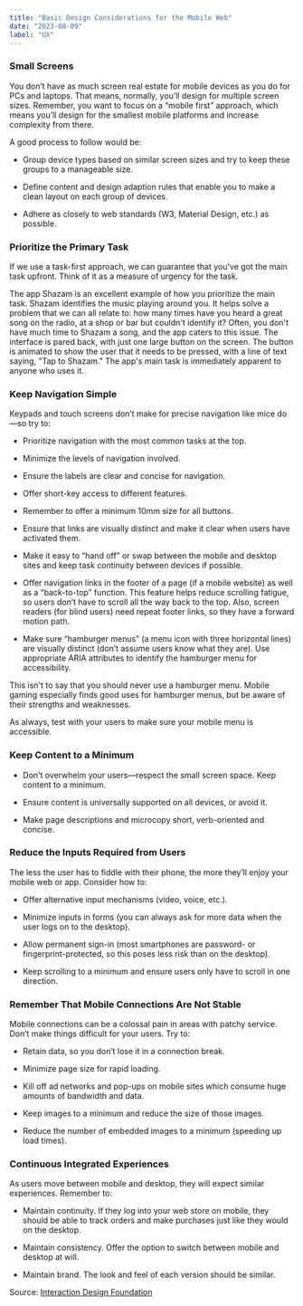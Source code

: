 ```yaml
---
title: "Basic Design Considerations for the Mobile Web"
date: "2023-08-09"
label: "UX"
---
```


### Small Screens

You don’t have as much screen real estate for mobile devices as you do for PCs and laptops. That means, normally, you’ll design for multiple screen sizes. Remember, you want to focus on a “mobile first” approach, which means you’ll design for the smallest mobile platforms and increase complexity from there.

A good process to follow would be:

- Group device types based on similar screen sizes and try to keep these groups to a manageable size.

- Define content and design adaption rules that enable you to make a clean layout on each group of devices.

- Adhere as closely to web standards (W3, Material Design, etc.) as possible.

### Prioritize the Primary Task

If we use a task-first approach, we can guarantee that you've got the main task upfront. Think of it as a measure of urgency for the task.

The app Shazam is an excellent example of how you prioritize the main task. Shazam identifies the music playing around you. It helps solve a problem that we can all relate to: how many times have you heard a great song on the radio, at a shop or bar but couldn't identify it? Often, you don't have much time to Shazam a song, and the app caters to this issue. The interface is pared back, with just one large button on the screen. The button is animated to show the user that it needs to be pressed, with a line of text saying, "Tap to Shazam." The app's main task is immediately apparent to anyone who uses it.

### Keep Navigation Simple

Keypads and touch screens don’t make for precise navigation like mice do—so try to:

- Prioritize navigation with the most common tasks at the top.

- Minimize the levels of navigation involved.

- Ensure the labels are clear and concise for navigation.

- Offer short-key access to different features.

- Remember to offer a minimum 10mm size for all buttons.

- Ensure that links are visually distinct and make it clear when users have activated them.

- Make it easy to “hand off” or swap between the mobile and desktop sites and keep task continuity between devices if possible.

- Offer navigation links in the footer of a page (if a mobile website) as well as a “back-to-top” function. This feature helps reduce scrolling fatigue, so users don’t have to scroll all the way back to the top. Also, screen readers (for blind users) need repeat footer links, so they have a forward motion path.

- Make sure “hamburger menus” (a menu icon with three horizontal lines) are visually distinct (don’t assume users know what they are). Use appropriate ARIA attributes to identify the hamburger menu for accessibility.

This isn't to say that you should never use a hamburger menu. Mobile gaming especially finds good uses for hamburger menus, but be aware of their strengths and weaknesses.

As always, test with your users to make sure your mobile menu is accessible.

### Keep Content to a Minimum

- Don’t overwhelm your users—respect the small screen space. Keep content to a minimum.

- Ensure content is universally supported on all devices, or avoid it.

- Make page descriptions and microcopy short, verb-oriented and concise.

### Reduce the Inputs Required from Users

The less the user has to fiddle with their phone, the more they’ll enjoy your mobile web or app. Consider how to:

- Offer alternative input mechanisms (video, voice, etc.).

- Minimize inputs in forms (you can always ask for more data when the user logs on to the desktop).

- Allow permanent sign-in (most smartphones are password- or fingerprint-protected, so this poses less risk than on the desktop).

- Keep scrolling to a minimum and ensure users only have to scroll in one direction.

### Remember That Mobile Connections Are Not Stable

Mobile connections can be a colossal pain in areas with patchy service. Don’t make things difficult for your users. Try to:

- Retain data, so you don’t lose it in a connection break.

- Minimize page size for rapid loading.

- Kill off ad networks and pop-ups on mobile sites which consume huge amounts of bandwidth and data.

- Keep images to a minimum and reduce the size of those images.

- Reduce the number of embedded images to a minimum (speeding up load times).

### Continuous Integrated Experiences

As users move between mobile and desktop, they will expect similar experiences. Remember to:

- Maintain continuity. If they log into your web store on mobile, they should be able to track orders and make purchases just like they would on the desktop.

- Maintain consistency. Offer the option to switch between mobile and desktop at will.

- Maintain brand. The look and feel of each version should be similar.

Source: [Interaction Design Foundation](https://www.interaction-design.org/)
